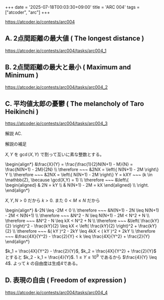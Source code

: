 +++
date = '2025-07-18T00:03:30+09:00'
title = 'ARC 004'
tags = ["atcoder", "arc"]
+++

<https://atcoder.jp/contests/arc004>

## A. 2点間距離の最大値 ( The longest distance )

<https://atcoder.jp/contests/arc004/tasks/arc004_1>

## B. 2点間距離の最大と最小 ( Maximum and Minimum )

<https://atcoder.jp/contests/arc004/tasks/arc004_2>

## C. 平均値太郎の憂鬱 ( The melancholy of Taro Heikinchi )

<https://atcoder.jp/contests/arc004/tasks/arc004_3>

解説 AC.

解説の補足

$X, Y$ を $\gcd(X,Y)$ で割って互いに素な整数とする。

<!-- dprint-ignore -->
\begin{align*}
    &\frac{X}{Y} = \frac{\frac{1}{2}N(N+1) - M}{N} = \frac{N(N+1) - 2M}{2N} \\\\
    \therefore ~~~ &2NX = \left\\{ N(N+1) - 2M \right\\} Y \\\\
    \therefore ~~~ &2NX = \left\\{ N(N+1) - 2M \right\\} Y = kXY ~~~ (k \in \mathbb{Z}, \because \gcd(X,Y) = 1) \\\\
    \therefore ~~~
    &\left\\{
        \begin{aligned}
            & 2N = kY \\\\
            & N(N+1) - 2M = kX
        \end{aligned} \\\\
    \right.
\end{align*}

$X, Y, N > 0$ だから $k > 0$.
また $0 < M \leq N$ だから

<!-- dprint-ignore -->
\begin{align*}
    &-2N \leq -2M < 0 \\\\
    \therefore ~~~ &N(N+1) - 2N \leq N(N+1) - 2M < N(N+1) \\\\
    \therefore ~~~ &N^2 - N \leq N(N+1) - 2M < N^2 + N \\\\
    \therefore ~~~ &N^2 - N \leq kX < N^2 + N \\\\
    \therefore ~~~ &\left( \frac{kY}{2} \right)^2 - \frac{kY}{2} \leq kX < \left( \frac{kY}{2} \right)^2 + \frac{kY}{2} \\\\
    \therefore ~~~ &( kY )^2 - 2kY \leq 4kX < ( kY )^2 + 2kY \\\\
    \therefore ~~~ &\frac{4X}{Y^2} - \frac{2}{Y} < k \leq \frac{4X}{Y^2} + \frac{2}{Y}
\end{align*}

$k_1 = \frac{4X}{Y^2} - \frac{2}{Y}$, $k_2 = \frac{4X}{Y^2} + \frac{2}{Y}$ とすると
$k_2 - k_1 = \frac{4}{Y}$.
$1 \leq Y \leq 10^9$ であるから $\frac{4}{Y} \leq 4$. よって $k$ の自由度は生成4である。

## D. 表現の自由 ( Freedom of expression )

<https://atcoder.jp/contests/arc004/tasks/arc004_4>

